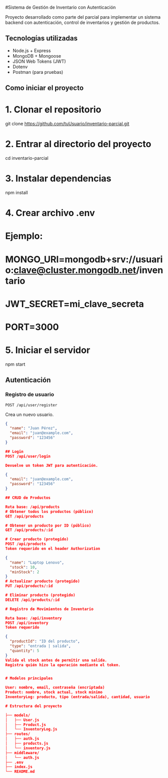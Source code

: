 #Sistema de Gestión de Inventario con Autenticación

Proyecto desarrollado como parte del parcial para implementar un sistema backend con autenticación, control de inventarios y gestión de productos.

## Tecnologías utilizadas

- Node.js + Express
- MongoDB + Mongoose
- JSON Web Tokens (JWT)
- Dotenv
- Postman (para pruebas)

## Como iniciar el proyecto
# 1. Clonar el repositorio
git clone https://github.com/tuUsuario/inventario-parcial.git

# 2. Entrar al directorio del proyecto
cd inventario-parcial

# 3. Instalar dependencias
npm install

# 4. Crear archivo .env
# Ejemplo:
# MONGO_URI=mongodb+srv://usuario:clave@cluster.mongodb.net/inventario
# JWT_SECRET=mi_clave_secreta
# PORT=3000

# 5. Iniciar el servidor
npm start


## Autenticación

### Registro de usuario
`POST /api/user/register`

Crea un nuevo usuario.

```json
{
  "name": "Juan Pérez",
  "email": "juan@example.com",
  "password": "123456"
}

## Login
POST /api/user/login

Devuelve un token JWT para autenticación.

{
  "email": "juan@example.com",
  "password": "123456"
}

## CRUD de Productos

Ruta base: /api/products
# Obtener todos los productos (público)
GET /api/products

# Obtener un producto por ID (público)
GET /api/products/:id

# Crear producto (protegido)
POST /api/products
Token requerido en el header Authorization

{
  "name": "Laptop Lenovo",
  "stock": 10,
  "minStock": 2
}
# Actualizar producto (protegido)
PUT /api/products/:id

# Eliminar producto (protegido)
DELETE /api/products/:id

# Registro de Movimientos de Inventario

Ruta base: /api/inventory
POST /api/inventory
Token requerido

{
  "productId": "ID del producto",
  "type": "entrada | salida",
  "quantity": 5
}
Valida el stock antes de permitir una salida.
Registra quién hizo la operación mediante el token.


# Modelos principales

User: nombre, email, contraseña (encriptada)
Product: nombre, stock actual, stock mínimo
InventoryLog: producto, tipo (entrada/salida), cantidad, usuario

# Estructura del proyecto

├── models/
│   ├── User.js
│   ├── Product.js
│   └── InventoryLog.js
├── routes/
│   ├── auth.js
│   ├── products.js
│   └── inventory.js
├── middleware/
│   └── auth.js
├── .env
├── index.js
└── README.md

